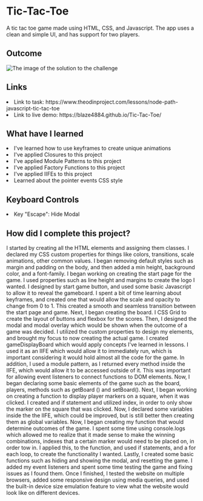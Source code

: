 # Tic-Tac-Toe

A tic tac toe game made using HTML, CSS, and Javascript. The app uses a clean and simple UI, and has support for two players.

<h2> Outcome </h2>

<img src="https://i.imgur.com/MpRVTNn.png" alt="The image of the solution to the challenge">

<h2> Links </h2>

<li> Link to task: https://www.theodinproject.com/lessons/node-path-javascript-tic-tac-toe </li>
<li> Link to live demo: https://blaze4884.github.io/Tic-Tac-Toe/ </li>

<h2> What have I learned </h2>

<li> I've learned how to use keyframes to create unique animations </li>
<li> I've applied Closures to this project </li>
<li> I've applied Module Patterns to this project </li>
<li> I've applied Factory Functions to this project  </li>
<li> I've applied IIFEs to this project </li>
<li> Learned about the pointer events CSS style </li>

<h2> Keyboard Controls </h2>

<li> Key "Escape": Hide Modal </li>

<h2> How did I complete this project? </h2>

<p> I started by creating all the HTML elements and assigning them classes. I declared my CSS custom properties for things like colors, transitions, scale animations, other common values. I began removing default styles such as margin and padding on the body, and then added a min height, background color, and a font-family. I began working on creating the start page for the game. I used properties such as line height and margins to create the logo I wanted. I designed by start game button, and used some basic Javascript to allow it to reveal the gameboard. I spent a bit of time learning about keyframes, and created one that would allow the scale and opacity to change from 0 to 1. This created a smooth and seamless transition between the start page and game. Next, I began creating the board. I CSS Grid to create the layout of buttons and flexbox for the scores. Then, I designed the modal and modal overlay which would be shown when the outcome of a game was decided. I utilized the custom properties to design my elements, and brought my focus to now creating the actual game. I created gameDisplayBoard which would apply concepts I've learned in lessons. I used it as an IIFE which would allow it to immediately run, which is important considering it would hold almost all the code for the game. In addition, I used a module pattern, as I returned every method inside the IIFE, which would allow it to be accessed outside of it. This was important for allowing event listeners to connect functions to DOM elements. Now, I began declaring some basic elements of the game such as the board, players, methods such as getBoard () and setBoard(). Next, I began working on creating a function to display player markers on a square, when it was clicked. I created and if statement and utilized index, in order to only show the marker on the square that was clicked. Now, I declared some variables inside the the IIFE, which could be improved, but is still better then creating them as global variables. Now, I began creating my function that would determine outcomes of the game. I spent some time using console.logs which allowed me to realize that it made sense to make the winning combinations, indexes that a certain marker would need to be placed on, in order tow in. I applied this, to the function, and used if statements, and a for each loop, to create the functionality I wanted. Lastly, I created some basic functions such as hiding and showing the modal, and resetting the game. I added my event listeners and spent some time testing the game and fixing issues as I found them. Once I finished, I tested the website on multiple browsers, added some responsive design using media queries, and used the built-in device size emulation feature to view what the website would look like on different devices.  </p>
